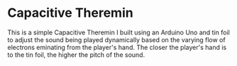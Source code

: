 # Capacitive Theremin
 This is a simple Capacitive Theremin I built using an Arduino Uno and tin foil to adjust the sound being played dynamically based on the varying flow of electrons eminating from the player's hand. The closer the player's hand is to the tin foil, the higher the pitch of the sound.
